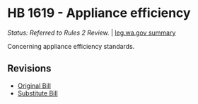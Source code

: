 # HB 1619 - Appliance efficiency
*Status: Referred to Rules 2 Review.* | [leg.wa.gov summary](https://app.leg.wa.gov/billsummary?BillNumber=1619&Year=2021)

Concerning appliance efficiency standards.

## Revisions
* [Original Bill](1/)
* [Substitute Bill](S/)